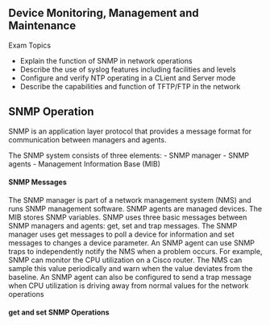 ## Device Monitoring, Management and Maintenance

Exam Topics

- Explain the function of SNMP in network operations
- Describe the use of syslog features including facilities and levels
- Configure and verify NTP operating in a CLient and Server mode 
- Describe the capabilities and function of TFTP/FTP in the network

## SNMP Operation 

SNMP is an application layer protocol that provides a message format for communication between managers and agents.

The SNMP system consists of three elements:
    - SNMP manager 
    - SNMP agents
    - Management Information Base (MIB)

#### SNMP Messages 

The SNMP manager is part of a network management system (NMS) and runs SNMP management software. SNMP agents are managed devices. The MIB stores SNMP variables. SNMP uses three basic messages between SNMP managers and agents: get, set and trap messages. The SNMP manager uses get messages to poll a device for information and set messages to changes a device parameter. An SNMP agent can use SNMP traps to independently notify the NMS when a problem occurs. For example, SNMP can monitor the CPU utilization on a Cisco router. The NMS can sample this value periodically and warn when the value deviates from the baseline. An SNMP agent can also be configured to send a trap message when CPU utilization is driving away from normal values for the network operations

#### get and set SNMP Operations